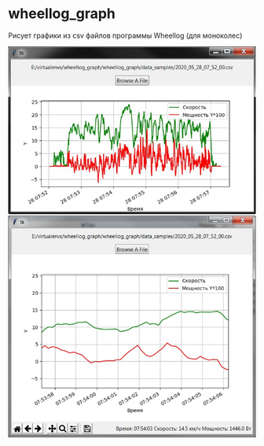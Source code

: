 # wheellog_graph
Рисует графики из csv файлов программы Wheellog (для моноколес)

![Скриншот программы Wheellog_Graph](https://github.com/Storvild/resources/blob/master/img/wheellog_graph/001.jpg?raw=true)
![Скриншот программы Wheellog_Graph - Зум](https://github.com/Storvild/resources/blob/master/img/wheellog_graph/002.jpg?raw=true)
